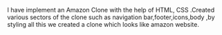 I have implement an Amazon Clone with the help of HTML, CSS .Created various sectors of the clone such as navigation bar,footer,icons,body ,by styling all this we created a clone which looks like amazon website.

